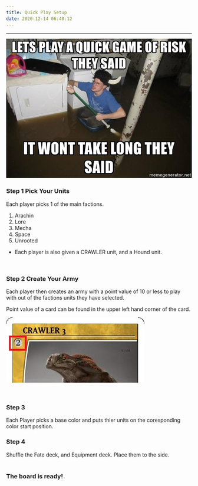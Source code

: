 ```yaml
---
title: Quick Play Setup
date: 2020-12-14 06:40:12
---
```

___

![Quick Play](./quick_play/qp.jpg)


### Step 1 Pick Your Units
Each player picks 1 of the main factions.

1. Arachin
2. Lore
3. Mecha
4. Space
5. Unrooted

* Each player is also given a CRAWLER unit, and a Hound unit.
<br>

### Step 2 Create Your Army

Each player then creates an army with a point value of 10 or less to play with out of the factions units they have selected. 

Point value of a card can be found in the upper left hand corner of the card.

![pv](./quick_play/CRAWLER-3-pv.jpg)

<br>

### Step 3

Each Player picks a base color and puts thier units on the coresponding color start position.
<br>

### Step 4

Shuffle the Fate deck, and Equipment deck. Place them to the side.
<br>
<br>

### The board is ready!